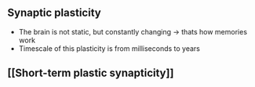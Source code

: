 ## Synaptic plasticity
- The brain is not static, but constantly changing -> thats how memories work
- Timescale of this plasticity is from milliseconds to years

## [[Short-term plastic synapticity]]

